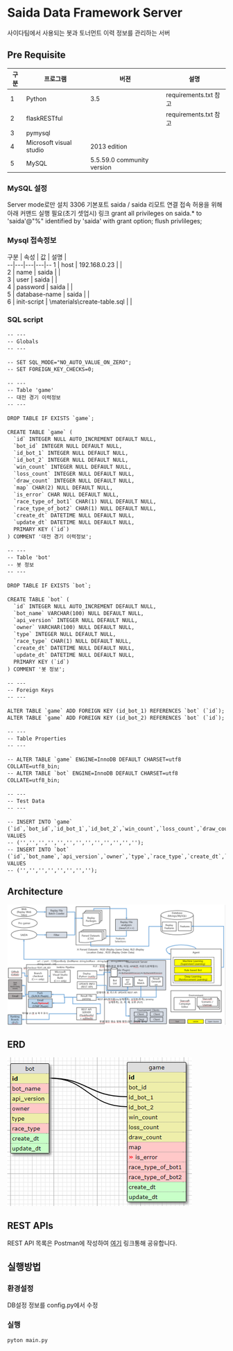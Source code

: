 # Saida Data Framework Server
사이다팀에서 사용되는 봇과 토너먼트 이력 정보를 관리하는 서버

## Pre Requisite
구분  | 프로그램  | 버젼  | 설명  
--|---|---|--
1   | Python   | 3.5  |   requirements.txt 참고
2  | flaskRESTful  |   | requirements.txt 참고  
3   | pymysql  |   |  
4   | Microsoft visual studio | 2013 edition   |  
5  | MySQL | 5.5.59.0 community version     |  

### MySQL 설정
Server mode로만 설치
3306 기본포트
saida / saida
리모트 연결 접속 허용을 위해 아래 커맨드 실행 필요(초기 셋업시) 링크
grant all privileges on saida.* to 'saida'@"%" identified by 'saida' with grant option;
flush privlileges;

### Mysql 접속정보


구분  | 속성  | 값   | 설명  |  
--|---|---|---|--
  1 | host   |  192.168.0.23  |   |  
  2 | name   |  saida |   |  
  3 | user   |  saida |   |  
  4 | password  | saida  |   |    
  5 | database-name  | saida  |   |  
  6 | init-script   | \\materials\\create-table.sql  |   |  

### SQL script
```{sql}
-- ---
-- Globals
-- ---

-- SET SQL_MODE="NO_AUTO_VALUE_ON_ZERO";
-- SET FOREIGN_KEY_CHECKS=0;

-- ---
-- Table 'game'
-- 대전 경기 이력정보
-- ---

DROP TABLE IF EXISTS `game`;

CREATE TABLE `game` (
  `id` INTEGER NULL AUTO_INCREMENT DEFAULT NULL,
  `bot_id` INTEGER NULL DEFAULT NULL,
  `id_bot_1` INTEGER NULL DEFAULT NULL,
  `id_bot_2` INTEGER NULL DEFAULT NULL,
  `win_count` INTEGER NULL DEFAULT NULL,
  `loss_count` INTEGER NULL DEFAULT NULL,
  `draw_count` INTEGER NULL DEFAULT NULL,
  `map` CHAR(2) NULL DEFAULT NULL,
  `is_error` CHAR NULL DEFAULT NULL,
  `race_type_of_bot1` CHAR(1) NULL DEFAULT NULL,
  `race_type_of_bot2` CHAR(1) NULL DEFAULT NULL,
  `create_dt` DATETIME NULL DEFAULT NULL,
  `update_dt` DATETIME NULL DEFAULT NULL,
  PRIMARY KEY (`id`)
) COMMENT '대전 경기 이력정보';

-- ---
-- Table 'bot'
-- 봇 정보
-- ---

DROP TABLE IF EXISTS `bot`;

CREATE TABLE `bot` (
  `id` INTEGER NULL AUTO_INCREMENT DEFAULT NULL,
  `bot_name` VARCHAR(100) NULL DEFAULT NULL,
  `api_version` INTEGER NULL DEFAULT NULL,
  `owner` VARCHAR(100) NULL DEFAULT NULL,
  `type` INTEGER NULL DEFAULT NULL,
  `race_type` CHAR(1) NULL DEFAULT NULL,
  `create_dt` DATETIME NULL DEFAULT NULL,
  `update_dt` DATETIME NULL DEFAULT NULL,
  PRIMARY KEY (`id`)
) COMMENT '봇 정보';

-- ---
-- Foreign Keys
-- ---

ALTER TABLE `game` ADD FOREIGN KEY (id_bot_1) REFERENCES `bot` (`id`);
ALTER TABLE `game` ADD FOREIGN KEY (id_bot_2) REFERENCES `bot` (`id`);

-- ---
-- Table Properties
-- ---

-- ALTER TABLE `game` ENGINE=InnoDB DEFAULT CHARSET=utf8 COLLATE=utf8_bin;
-- ALTER TABLE `bot` ENGINE=InnoDB DEFAULT CHARSET=utf8 COLLATE=utf8_bin;

-- ---
-- Test Data
-- ---

-- INSERT INTO `game` (`id`,`bot_id`,`id_bot_1`,`id_bot_2`,`win_count`,`loss_count`,`draw_count`,`map`,`is_error`,`race_type_of_bot1`,`race_type_of_bot2`,`create_dt`,`update_dt`) VALUES
-- ('','','','','','','','','','','','','');
-- INSERT INTO `bot` (`id`,`bot_name`,`api_version`,`owner`,`type`,`race_type`,`create_dt`,`update_dt`) VALUES
-- ('','','','','','','','');
```


## Architecture
![architecture](images/2018/01/architecture.png)

## ERD
![erd](images/2018/01/erd.png)


## REST APIs
REST API 목록은 Postman에 작성하여 [여기](https://www.getpostman.com/collections/6ecd041e507bf53c9ac9) 링크통해 공유합니다.


## 실행방법

### 환경설정
DB설정 정보를 config.py에서 수정
### 실행
```
pyton main.py
```

